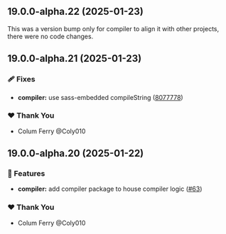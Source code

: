 ## 19.0.0-alpha.22 (2025-01-23)

This was a version bump only for compiler to align it with other projects, there were no code changes.

## 19.0.0-alpha.21 (2025-01-23)

### 🩹 Fixes

- **compiler:** use sass-embedded compileString ([8077778](https://github.com/Coly010/ng-rspack-build/commit/8077778))

### ❤️ Thank You

- Colum Ferry @Coly010

## 19.0.0-alpha.20 (2025-01-22)

### 🚀 Features

- **compiler:** add compiler package to house compiler logic ([#63](https://github.com/Coly010/ng-rspack-build/pull/63))

### ❤️ Thank You

- Colum Ferry @Coly010
